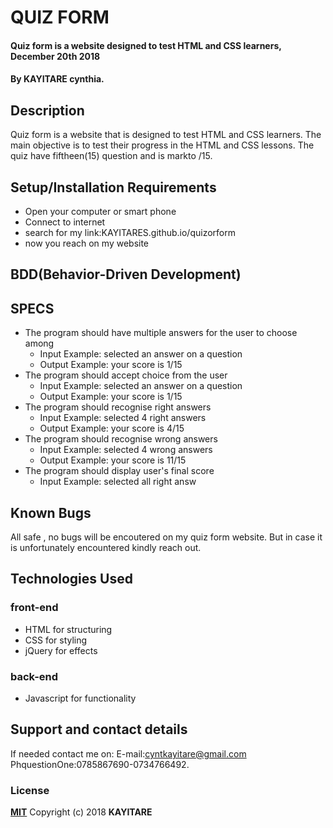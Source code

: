 # QUIZ FORM
#### Quiz form is a website designed to test HTML and CSS learners, December 20th 2018
#### By **KAYITARE cynthia.**
## Description
Quiz form is a website that is designed to test HTML and CSS learners. The main objective is to test their progress in the  HTML and CSS lessons. The quiz have fiftheen(15) question and is markto /15.
## Setup/Installation Requirements
* Open your computer or smart phone
* Connect to internet
* search for my link:KAYITARES.github.io/quizorform
* now you reach on my website
## BDD(Behavior-Driven Development)
## SPECS

* The program should have multiple answers for the user to choose among
    * Input Example: selected an answer on a question
    * Output Example: your score is 1/15
* The program should accept choice from the user
    * Input Example:  selected an answer on a question
    * Output Example: your score is 1/15
* The program should recognise right answers
   * Input Example: selected 4 right answers
    * Output Example: your score is 4/15
* The program should recognise wrong answers
    * Input Example: selected 4 wrong answers
    * Output Example: your score is 11/15
* The program should display user's final score
    * Input Example: selected all right answ

## Known Bugs
All safe , no bugs will be encoutered on my quiz form website. But in case it is unfortunately encountered kindly reach out.
## Technologies Used
### front-end
*  HTML for structuring
* CSS for styling
* jQuery for effects
### back-end
* Javascript for functionality
## Support and contact details
If needed contact me on:
E-mail:cyntkayitare@gmail.com
PhquestionOne:0785867690-0734766492.
### License
**[MIT](http://choosealisence.com/licenses/mit/)**
Copyright (c) 2018 **KAYITARE**